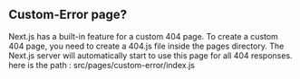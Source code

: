## Custom-Error page?
Next.js has a built-in feature for a custom 404 page. To create a custom 404 page, you need to create a 404.js file inside the pages directory. The Next.js server will automatically start to use this page for all 404 responses. here is the path : src/pages/custom-error/index.js
